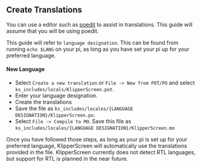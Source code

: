 ## Create Translations

You can use a editor such as [poedit](https://poedit.net/) to assist in translations. This guide will assume that you
will be using poedit.

This guide will refer to `language designation`. This can be found from running `echo $LANG` on your pi, as long as you
have set your pi up for your preferred language.

#### New Language

* Select `Create a new translation` or `File -> New from POT/PO` and select `ks_includes/locals/KlipperScreen.pot`.
* Enter your language designation.
* Create the translations
* Save the file as `ks_includes/locales/{LANGUAGE DESIGNATION}/KlipperScreen.po`.
* Select `File -> Compile to MO`. Save this file as `ks_includes/locales/{LANGUAGE DESIGNATION}/KlipperScreen.mo`

Once you have followed those steps, as long as your pi is set up for your preferred language, KlipperScreen will
automatically use the translations provided in the file. KlipperScreen currently does not detect RTL languages, but
support for RTL is planned in the near future. 
